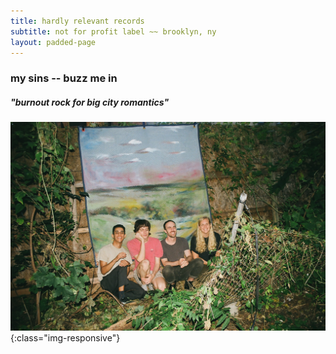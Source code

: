 ```yaml
---
title: hardly relevant records 
subtitle: not for profit label ~~ brooklyn, ny
layout: padded-page
---
```

### my sins -- buzz me in 
##### "burnout rock for big city romantics"
![my sins](img/my_sins.JPG){:class="img-responsive"}
